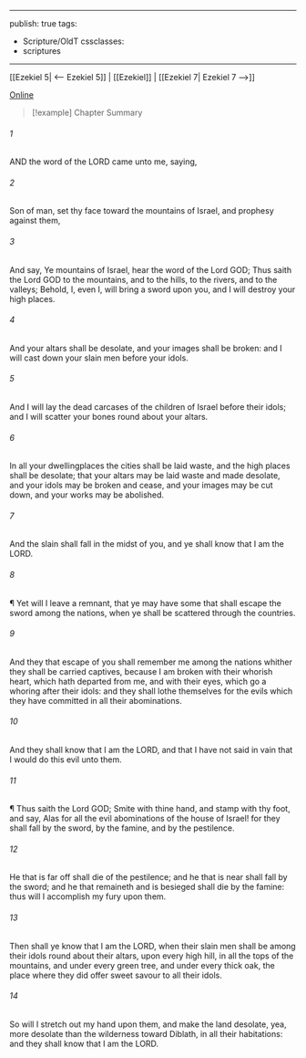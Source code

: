

---
publish: true
tags:
  - Scripture/OldT
cssclasses:
  - scriptures
---
[[Ezekiel 5| <-- Ezekiel 5]] | [[Ezekiel]] | [[Ezekiel 7| Ezekiel 7 -->]]

[Online](https://churchofjesuschrist.org/study/scriptures/ot/ezek/6?lang=eng)

>[!example] Chapter Summary
>
###### 1
AND the word of the LORD came unto me, saying,
###### 2
Son of man, set thy face toward the mountains of Israel, and prophesy against them,
###### 3
And say, Ye mountains of Israel, hear the word of the Lord GOD; Thus saith the Lord GOD to the mountains, and to the hills, to the rivers, and to the valleys; Behold, I, even I, will bring a sword upon you, and I will destroy your high places.
###### 4
And your altars shall be desolate, and your images shall be broken: and I will cast down your slain men before your idols.
###### 5
And I will lay the dead carcases of the children of Israel before their idols; and I will scatter your bones round about your altars.
###### 6
In all your dwellingplaces the cities shall be laid waste, and the high places shall be desolate; that your altars may be laid waste and made desolate, and your idols may be broken and cease, and your images may be cut down, and your works may be abolished.
###### 7
And the slain shall fall in the midst of you, and ye shall know that I am the LORD.
###### 8
¶ Yet will I leave a remnant, that ye may have some that shall escape the sword among the nations, when ye shall be scattered through the countries.
###### 9
And they that escape of you shall remember me among the nations whither they shall be carried captives, because I am broken with their whorish heart, which hath departed from me, and with their eyes, which go a whoring after their idols: and they shall lothe themselves for the evils which they have committed in all their abominations.
###### 10
And they shall know that I am the LORD, and that I have not said in vain that I would do this evil unto them.
###### 11
¶ Thus saith the Lord GOD; Smite with thine hand, and stamp with thy foot, and say, Alas for all the evil abominations of the house of Israel!  for they shall fall by the sword, by the famine, and by the pestilence.
###### 12
He that is far off shall die of the pestilence; and he that is near shall fall by the sword; and he that remaineth and is besieged shall die by the famine: thus will I accomplish my fury upon them.
###### 13
Then shall ye know that I am the LORD, when their slain men shall be among their idols round about their altars, upon every high hill, in all the tops of the mountains, and under every green tree, and under every thick oak, the place where they did offer sweet savour to all their idols.
###### 14
So will I stretch out my hand upon them, and make the land desolate, yea, more desolate than the wilderness toward Diblath, in all their habitations: and they shall know that I am the LORD.



